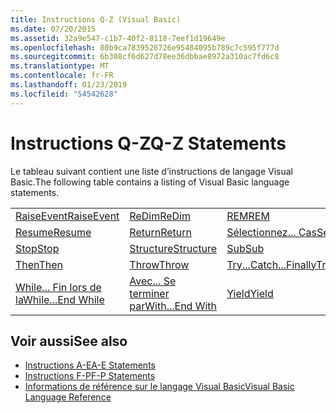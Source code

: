 ```yaml
---
title: Instructions Q-Z (Visual Basic)
ms.date: 07/20/2015
ms.assetid: 32a9e547-c1b7-40f2-8118-7eef1d19649e
ms.openlocfilehash: 80b9ca7839526726e95484095b789c7c595f777d
ms.sourcegitcommit: 6b308cf6d627d78ee36dbbae8972a310ac7fd6c8
ms.translationtype: MT
ms.contentlocale: fr-FR
ms.lasthandoff: 01/23/2019
ms.locfileid: "54542628"
---
```

# <a name="q-z-statements"></a><span data-ttu-id="a0e7c-102">Instructions Q-Z</span><span class="sxs-lookup"><span data-stu-id="a0e7c-102">Q-Z Statements</span></span>
<span data-ttu-id="a0e7c-103">Le tableau suivant contient une liste d’instructions de langage Visual Basic.</span><span class="sxs-lookup"><span data-stu-id="a0e7c-103">The following table contains a listing of Visual Basic language statements.</span></span>  
  
|||||  
|---|---|---|---|  
|[<span data-ttu-id="a0e7c-104">RaiseEvent</span><span class="sxs-lookup"><span data-stu-id="a0e7c-104">RaiseEvent</span></span>](../../../visual-basic/language-reference/statements/raiseevent-statement.md)|[<span data-ttu-id="a0e7c-105">ReDim</span><span class="sxs-lookup"><span data-stu-id="a0e7c-105">ReDim</span></span>](../../../visual-basic/language-reference/statements/redim-statement.md)|[<span data-ttu-id="a0e7c-106">REM</span><span class="sxs-lookup"><span data-stu-id="a0e7c-106">REM</span></span>](../../../visual-basic/language-reference/statements/rem-statement.md)|[<span data-ttu-id="a0e7c-107">RemoveHandler</span><span class="sxs-lookup"><span data-stu-id="a0e7c-107">RemoveHandler</span></span>](../../../visual-basic/language-reference/statements/removehandler-statement.md)|  
|[<span data-ttu-id="a0e7c-108">Resume</span><span class="sxs-lookup"><span data-stu-id="a0e7c-108">Resume</span></span>](../../../visual-basic/language-reference/statements/resume-statement.md)|[<span data-ttu-id="a0e7c-109">Return</span><span class="sxs-lookup"><span data-stu-id="a0e7c-109">Return</span></span>](../../../visual-basic/language-reference/statements/return-statement.md)|[<span data-ttu-id="a0e7c-110">Sélectionnez... Cas</span><span class="sxs-lookup"><span data-stu-id="a0e7c-110">Select...Case</span></span>](../../../visual-basic/language-reference/statements/select-case-statement.md)|[<span data-ttu-id="a0e7c-111">Set</span><span class="sxs-lookup"><span data-stu-id="a0e7c-111">Set</span></span>](../../../visual-basic/language-reference/statements/set-statement.md)|  
|[<span data-ttu-id="a0e7c-112">Stop</span><span class="sxs-lookup"><span data-stu-id="a0e7c-112">Stop</span></span>](../../../visual-basic/language-reference/statements/stop-statement.md)|[<span data-ttu-id="a0e7c-113">Structure</span><span class="sxs-lookup"><span data-stu-id="a0e7c-113">Structure</span></span>](../../../visual-basic/language-reference/statements/structure-statement.md)|[<span data-ttu-id="a0e7c-114">Sub</span><span class="sxs-lookup"><span data-stu-id="a0e7c-114">Sub</span></span>](../../../visual-basic/language-reference/statements/sub-statement.md)|[<span data-ttu-id="a0e7c-115">SyncLock</span><span class="sxs-lookup"><span data-stu-id="a0e7c-115">SyncLock</span></span>](../../../visual-basic/language-reference/statements/synclock-statement.md)|  
|[<span data-ttu-id="a0e7c-116">Then</span><span class="sxs-lookup"><span data-stu-id="a0e7c-116">Then</span></span>](../../../visual-basic/language-reference/statements/then-statement.md)|[<span data-ttu-id="a0e7c-117">Throw</span><span class="sxs-lookup"><span data-stu-id="a0e7c-117">Throw</span></span>](../../../visual-basic/language-reference/statements/throw-statement.md)|[<span data-ttu-id="a0e7c-118">Try...Catch...Finally</span><span class="sxs-lookup"><span data-stu-id="a0e7c-118">Try...Catch...Finally</span></span>](../../../visual-basic/language-reference/statements/try-catch-finally-statement.md)|[<span data-ttu-id="a0e7c-119">Using</span><span class="sxs-lookup"><span data-stu-id="a0e7c-119">Using</span></span>](../../../visual-basic/language-reference/statements/using-statement.md)|  
|[<span data-ttu-id="a0e7c-120">While... Fin lors de la</span><span class="sxs-lookup"><span data-stu-id="a0e7c-120">While...End While</span></span>](../../../visual-basic/language-reference/statements/while-end-while-statement.md)|[<span data-ttu-id="a0e7c-121">Avec... Se terminer par</span><span class="sxs-lookup"><span data-stu-id="a0e7c-121">With...End With</span></span>](../../../visual-basic/language-reference/statements/with-end-with-statement.md)|[<span data-ttu-id="a0e7c-122">Yield</span><span class="sxs-lookup"><span data-stu-id="a0e7c-122">Yield</span></span>](../../../visual-basic/language-reference/statements/yield-statement.md)||  
  
## <a name="see-also"></a><span data-ttu-id="a0e7c-123">Voir aussi</span><span class="sxs-lookup"><span data-stu-id="a0e7c-123">See also</span></span>
- [<span data-ttu-id="a0e7c-124">Instructions A-E</span><span class="sxs-lookup"><span data-stu-id="a0e7c-124">A-E Statements</span></span>](../../../visual-basic/language-reference/statements/a-e-statements.md)
- [<span data-ttu-id="a0e7c-125">Instructions F-P</span><span class="sxs-lookup"><span data-stu-id="a0e7c-125">F-P Statements</span></span>](../../../visual-basic/language-reference/statements/f-p-statements.md)
- [<span data-ttu-id="a0e7c-126">Informations de référence sur le langage Visual Basic</span><span class="sxs-lookup"><span data-stu-id="a0e7c-126">Visual Basic Language Reference</span></span>](../../../visual-basic/language-reference/index.md)
